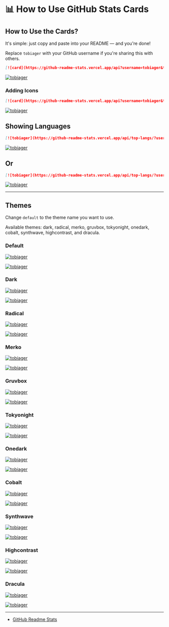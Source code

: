 # 📊 How to Use GitHub Stats Cards

## How to Use the Cards?

It's simple: just copy and paste into your README — and you're done!

Replace `tobiager` with your GitHub username if you're sharing this with others.

```md
[![card](https://github-readme-stats.vercel.app/api?username=tobiager&theme=default)](https://github.com/anuraghazra/github-readme-stats)
```

[![tobiager](https://github-readme-stats.vercel.app/api?username=tobiager&theme=default)](https://github.com/anuraghazra/github-readme-stats)

### Adding Icons

```md
[![card](https://github-readme-stats.vercel.app/api?username=tobiager&theme=default&show_icons=true)](https://github.com/anuraghazra/github-readme-stats)
```

[![tobiager](https://github-readme-stats.vercel.app/api?username=tobiager&theme=default&show_icons=true)](https://github.com/anuraghazra/github-readme-stats)

## Showing Languages

```md
[![tobiager](https://github-readme-stats.vercel.app/api/top-langs/?username=tobiager&hide=html&layout=compact&theme=default)](https://github.com/anuraghazra/github-readme-stats)
```

[![tobiager](https://github-readme-stats.vercel.app/api/top-langs/?username=tobiager&hide=html&layout=compact&theme=default)](https://github.com/anuraghazra/github-readme-stats)

## Or

```md
[![tobiager](https://github-readme-stats.vercel.app/api/top-langs/?username=tobiager&layout=compact)](https://github.com/anuraghazra/github-readme-stats)
```

[![tobiager](https://github-readme-stats.vercel.app/api/top-langs/?username=tobiager&layout=compact)](https://github.com/anuraghazra/github-readme-stats)

---

## Themes

Change `default` to the theme name you want to use.

Available themes: dark, radical, merko, gruvbox, tokyonight, onedark, cobalt, synthwave, highcontrast, and dracula.

### Default

[![tobiager](https://github-readme-stats.vercel.app/api?username=tobiager&theme=default)](https://github.com/anuraghazra/github-readme-stats)

[![tobiager](https://github-readme-stats.vercel.app/api/top-langs/?username=tobiager&hide=html&layout=compact&theme=default)](https://github.com/anuraghazra/github-readme-stats)

### Dark

[![tobiager](https://github-readme-stats.vercel.app/api?username=tobiager&theme=dark)](https://github.com/anuraghazra/github-readme-stats)

[![tobiager](https://github-readme-stats.vercel.app/api/top-langs/?username=tobiager&hide=html&layout=compact&theme=dark)](https://github.com/anuraghazra/github-readme-stats)

### Radical

[![tobiager](https://github-readme-stats.vercel.app/api?username=tobiager&theme=radical)](https://github.com/anuraghazra/github-readme-stats)

[![tobiager](https://github-readme-stats.vercel.app/api/top-langs/?username=tobiager&hide=html&layout=compact&theme=radical)](https://github.com/anuraghazra/github-readme-stats)

### Merko

[![tobiager](https://github-readme-stats.vercel.app/api?username=tobiager&theme=merko)](https://github.com/anuraghazra/github-readme-stats)

[![tobiager](https://github-readme-stats.vercel.app/api/top-langs/?username=tobiager&hide=html&layout=compact&theme=merko)](https://github.com/anuraghazra/github-readme-stats)

### Gruvbox

[![tobiager](https://github-readme-stats.vercel.app/api?username=tobiager&theme=gruvbox)](https://github.com/anuraghazra/github-readme-stats)

[![tobiager](https://github-readme-stats.vercel.app/api/top-langs/?username=tobiager&hide=html&layout=compact&theme=gruvbox)](https://github.com/anuraghazra/github-readme-stats)

### Tokyonight

[![tobiager](https://github-readme-stats.vercel.app/api?username=tobiager&theme=tokyonight)](https://github.com/anuraghazra/github-readme-stats)

[![tobiager](https://github-readme-stats.vercel.app/api/top-langs/?username=tobiager&hide=html&layout=compact&theme=tokyonight)](https://github.com/anuraghazra/github-readme-stats)

### Onedark

[![tobiager](https://github-readme-stats.vercel.app/api?username=tobiager&theme=onedark)](https://github.com/anuraghazra/github-readme-stats)

[![tobiager](https://github-readme-stats.vercel.app/api/top-langs/?username=tobiager&hide=html&layout=compact&theme=onedark)](https://github.com/anuraghazra/github-readme-stats)

### Cobalt

[![tobiager](https://github-readme-stats.vercel.app/api?username=tobiager&theme=cobalt)](https://github.com/anuraghazra/github-readme-stats)

[![tobiager](https://github-readme-stats.vercel.app/api/top-langs/?username=tobiager&hide=html&layout=compact&theme=cobalt)](https://github.com/anuraghazra/github-readme-stats)

### Synthwave

[![tobiager](https://github-readme-stats.vercel.app/api?username=tobiager&theme=synthwave)](https://github.com/anuraghazra/github-readme-stats)

[![tobiager](https://github-readme-stats.vercel.app/api/top-langs/?username=tobiager&hide=html&layout=compact&theme=synthwave)](https://github.com/anuraghazra/github-readme-stats)

### Highcontrast

[![tobiager](https://github-readme-stats.vercel.app/api?username=tobiager&theme=highcontrast)](https://github.com/anuraghazra/github-readme-stats)

[![tobiager](https://github-readme-stats.vercel.app/api/top-langs/?username=tobiager&hide=html&layout=compact&theme=highcontrast)](https://github.com/anuraghazra/github-readme-stats)

### Dracula

[![tobiager](https://github-readme-stats.vercel.app/api?username=tobiager&theme=dracula)](https://github.com/anuraghazra/github-readme-stats)

[![tobiager](https://github-readme-stats.vercel.app/api/top-langs/?username=tobiager&hide=html&layout=compact&theme=dracula)](https://github.com/anuraghazra/github-readme-stats)

---

- [GitHub Readme Stats](https://github.com/anuraghazra/github-readme-stats)
